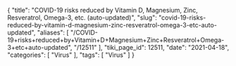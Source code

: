 {
    "title": "COVID-19 risks reduced by Vitamin D, Magnesium, Zinc, Resveratrol, Omega-3, etc. (auto-updated)",
    "slug": "covid-19-risks-reduced-by-vitamin-d-magnesium-zinc-resveratrol-omega-3-etc-auto-updated",
    "aliases": [
        "/COVID-19+risks+reduced+by+Vitamin+D+Magnesium+Zinc+Resveratrol+Omega-3+etc+auto-updated",
        "/12511"
    ],
    "tiki_page_id": 12511,
    "date": "2021-04-18",
    "categories": [
        "Virus"
    ],
    "tags": [
        "Virus"
    ]
}